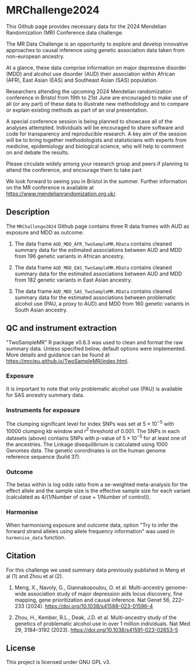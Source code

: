 # MRChallenge2024

This Github page provides necessary data for the 2024 Mendelian Randomization (MR) Conference data challenge.

The MR Data Challenge is an opportunity to explore and develop innovative approaches to causal inference using genetic association data taken from non-european ancestry.

At a glance, these data comprise information on major depressive disorder (MDD) and alcohol use disorder (AUD) their association within African (AFR), East Asian (EAS) and Southeast Asian (SAS) population.

Researchers attending the upcoming 2024 Mendelian randomization conference in Bristol from 19th to 21st June are encouraged to make use of all (or any part) of these data to illustrate new methodology and to compare or explain existing methods as part of an oral presentation.  

A special conference session is being planned to showcase all of the analyses attempted. Individuals will be encouraged to share software and code for transparency and reproducible research. A key aim of the session will be to bring together methodologists and statisticians with experts from medicine, epidemiology and biological science, who will help to comment on and debate the results.

Please circulate widely among your research group and peers if planning to attend the conference, and encourage them to take part

 We look forward to seeing you in Bristol in the summer. Further information on the MR conference is available at https://www.mendelianrandomization.org.uk/.

## Description

The `MRChallenge2024` Github page contains three R data frames with AUD as exposure and MDD as outcome:

1. The data frame `AUD_MDD_AFR_TwoSampleMR.RData` contains cleaned summary data for the estimated associations between AUD and MDD from 196 genetic variants in African ancestry.

2. The data frame `AUD_MDD_EAS_TwoSampleMR.RData` contains cleaned summary data for the estimated associations between AUD and MDD from 182 genetic variants in East Asian ancestry.

3. The data frame `AUD_MDD_SAS_TwoSampleMR.RData` contains cleaned summary data for the estimated associations between problematic alcohol use (PAU, a proxy to AUD) and MDD from 160 genetic variants in South Asian ancestry.

## QC and instrument extraction
"TwoSampleMR" R package v0.6.3 was used to clean and format the raw summary data. Unless specified below, default options were implemented. More details and guidance can be found at https://mrcieu.github.io/TwoSampleMR/index.html. 

### Exposure 
It is important to note that only problematic alcohol use (PAU) is available for SAS ancestry summary data. 

### Instruments for exposure
The clumping significant level for index SNPs was set at $5 \times 10^{-5}$ with 10000 clumping kb window and $r^2$ threshold of 0.001. The SNPs in each datasets (above) contains SNPs with p-value of $5 \times 10^{-5}$ for at least one of the ancestries. The Linkage disequilibrium is calculated using 1000 Genomes data. The genetic corordinates is on the human genome reference sequence (build 37).     

### Outcome
The betas within is log odds ratio from a se-weighted meta-analysis for the effect allele and the sample size is the effective sample size for each variant (calculated as 4/(1/Number of case + 1/Number of control)).

### Harmonise
When harmonising exposure and outcome data, option "Try to infer the forward strand alleles using allele frequency information" was used in `harmonise_data` function.

## Citation

For this challenge we used summary data previously published in Meng et al (1) and Zhou et al (2).

1. Meng, X., Navoly, G., Giannakopoulou, O. et al. Multi-ancestry genome-wide association study of major depression aids locus discovery, fine mapping, gene prioritization and causal inference. Nat Genet 56, 222–233 (2024). https://doi.org/10.1038/s41588-023-01596-4

2. Zhou, H., Kember, R.L., Deak, J.D. et al. Multi-ancestry study of the genetics of problematic alcohol use in over 1 million individuals. Nat Med 29, 3184–3192 (2023). https://doi.org/10.1038/s41591-023-02653-5

## License

This project is licensed under GNU GPL v3.
